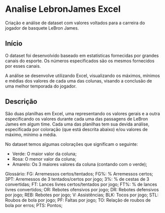 # Analise LebronJames Excel
Criação e análise de dataset com valores voltados para a carreira do jogador de basquete LeBron James.

## Início
O dataset foi desenvolvido baseado em estatísticas fornecidas por grandes canais do esporte. Os números especificados são os mesmos fornecidos por esses canais. 

A análise se desenvolve utilizando Excel, visualizando os máximos, mínimos e médias dos valores de cada uma das colunas, visando a conclusão de uma melhor temporada do jogador.

## Descrição
São duas planilhas em Excel, uma representando os valores gerais e a outra especificando os valores durante cada uma das passagens de LeBron James em algum time. Cada uma das planilhas tem sua devida análise, especificada por coloração (que está descrita abaixo) e/ou valores de máximo, mínimo a média.

No dataset temos algumas colorações que significam o seguinte:
- Verde: O maior valor da coluna;
- Rosa: O menor valor da coluna;
- Amarelo: Os 3 maiores valores da coluna (contando com o verde);

Glossário:
FG: Arremessos certos/tentados;
FG%: % Arremessos certos;
3PT: Arremessos de 3 tentados/certos por jogo;
3%: % de cestas de 3 convertidas;
FT: Lances livres certos/tentados por jogo;
FT%: % de lances livres convertidos;
OR: Rebotes ofensivos por jogo;
DR: Rebotes defensivos por jogo;
REB: Rebotes por jogo;
V: Assistências;
BLK: Tocos por jogo;
STL: Roubos de bola por jogo; 
PF: Faltas por jogo;
TO: Relação de roubos de bola por erros;
PTS: Pontos;
